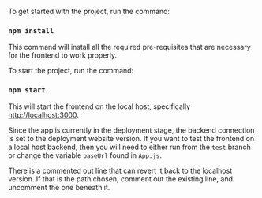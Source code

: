 To get started with the project, run the command:

### `npm install`

This command will install all the required pre-requisites that are necessary for the frontend to work properly.

To start the project, run the command:

### `npm start`

This will start the frontend on the local host, specifically [http://localhost:3000](http://localhost:3000).

Since the app is currently in the deployment stage, the backend connection is set to the deployment website version. If you want to test the frontend on a local host backend, then you will need to either run from the `test` branch or change the variable `baseUrl` found in `App.js`.

There is a commented out line that can revert it back to the localhost version. If that is the path chosen, comment out the existing line, and uncomment the one beneath it.
